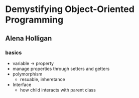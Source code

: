 # Demystifying Object-Oriented Programming
## Alena Holligan

### basics
- variable -> property 
- manage properties through setters and getters
- polymorphism
	- resuable, inheretance
- Interface
	- how child interacts with parent class